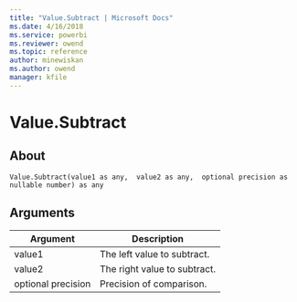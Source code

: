 ```yaml
---
title: "Value.Subtract | Microsoft Docs"
ms.date: 4/16/2018
ms.service: powerbi
ms.reviewer: owend
ms.topic: reference
author: minewiskan
ms.author: owend
manager: kfile
---
```

# Value.Subtract

  
## About  
  
```  
Value.Subtract(value1 as any,  value2 as any,  optional precision as nullable number) as any  
```  
  
## Arguments  
  
|Argument|Description|  
|------------|---------------|  
|value1|The left value to subtract.|  
|value2|The right value to subtract.|  
|optional precision|Precision of comparison.|  
  

